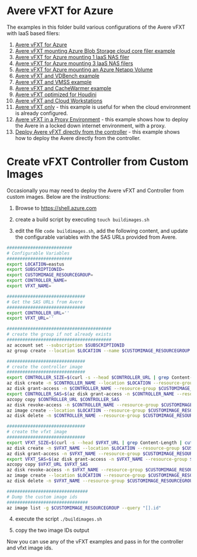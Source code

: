 # Avere vFXT for Azure

The examples in this folder build various configurations of the Avere vFXT with IaaS based filers:

1. [Avere vFXT for Azure](no-filers/)
2. [Avere vFXT mounting Azure Blob Storage cloud core filer example](azureblobfiler/)
3. [Avere vFXT for Azure mounting 1 IaaS NAS filer](1-filer/)
4. [Avere vFXT for Azure mounting 3 IaaS NAS filers](3-filers/)
5. [Avere vFXT for Azure mounting an Azure Netapp Volume](netapp/)
6. [Avere vFXT and VDBench example](vdbench/)
7. [Avere vFXT and VMSS example](vmss/)
8. [Avere vFXT and CacheWarmer example](cachewarmer/)
9. [Avere vFXT optimized for Houdini](HoudiniOptimized/)
10. [Avere vFXT and Cloud Workstations](cloudworkstation/)
11. [Avere vFXT only](vfxt-only/) - this example is useful for when the cloud environment is already configured.
12. [Avere vFXT in a Proxy Environment](proxy/) - this example shows how to deploy the Avere in a locked down internet environment, with a proxy.
13. [Deploy Avere vFXT directly from the controller](run-local/) - this example shows how to deploy the Avere directly from the controller.

# Create vFXT Controller from Custom Images

Occasionally you may need to deploy the Avere vFXT and Controller from custom images.  Below are the instructions:

1. Browse to https://shell.azure.com

2. create a build script by executing `touch buildimages.sh`

3. edit the file `code buildimages.sh`, add the following content, and update the configurable variables with the SAS URLs provided from Avere.

```bash
#########################
# Configurable Variables
#########################
export LOCATION=eastus
export SUBSCRIPTIONID=
export CUSTOMIMAGE_RESOURCEGROUP=
export CONTROLLER_NAME=
export VFXT_NAME=

##############################
# Get the SAS URLs from Avere
##############################
export CONTROLLER_URL=''
export VFXT_URL=''

########################################
# create the group if not already exists
########################################
az account set --subscription $SUBSCRIPTIONID
az group create --location $LOCATION --name $CUSTOMIMAGE_RESOURCEGROUP

##############################
# create the controller image
##############################
export CONTROLLER_SIZE=$(curl -s --head $CONTROLLER_URL | grep Content-Length | cut -d " " -f 2)
az disk create -n $CONTROLLER_NAME --location $LOCATION --resource-group $CUSTOMIMAGE_RESOURCEGROUP --for-upload --upload-size-bytes $CONTROLLER_SIZE --sku standard_lrs
az disk grant-access -n $CONTROLLER_NAME --resource-group $CUSTOMIMAGE_RESOURCEGROUP --access-level Write --duration-in-seconds 3600
export CONTROLLER_SAS=$(az disk grant-access -n $CONTROLLER_NAME --resource-group $CUSTOMIMAGE_RESOURCEGROUP --access-level Write --duration-in-seconds 3600 --query "accessSas" -otsv)
azcopy copy $CONTROLLER_URL $CONTROLLER_SAS
az disk revoke-access -n $CONTROLLER_NAME --resource-group $CUSTOMIMAGE_RESOURCEGROUP
az image create --location $LOCATION --resource-group $CUSTOMIMAGE_RESOURCEGROUP --name $CONTROLLER_NAME --os-type Linux --source $(az disk list -g $CUSTOMIMAGE_RESOURCEGROUP --query "[?name=='$CONTROLLER_NAME'].id | [0]" -otsv)
az disk delete -n $CONTROLLER_NAME --resource-group $CUSTOMIMAGE_RESOURCEGROUP -y

##############################
# create the vfxt image
##############################
export VFXT_SIZE=$(curl -s --head $VFXT_URL | grep Content-Length | cut -d " " -f 2)
az disk create -n $VFXT_NAME --location $LOCATION --resource-group $CUSTOMIMAGE_RESOURCEGROUP --for-upload --upload-size-bytes $VFXT_SIZE --sku standard_lrs
az disk grant-access -n $VFXT_NAME --resource-group $CUSTOMIMAGE_RESOURCEGROUP --access-level Write --duration-in-seconds 3600
export VFXT_SAS=$(az disk grant-access -n $VFXT_NAME --resource-group $CUSTOMIMAGE_RESOURCEGROUP --access-level Write --duration-in-seconds 3600 --query "accessSas" -otsv)
azcopy copy $VFXT_URL $VFXT_SAS
az disk revoke-access -n $VFXT_NAME --resource-group $CUSTOMIMAGE_RESOURCEGROUP
az image create --location $LOCATION --resource-group $CUSTOMIMAGE_RESOURCEGROUP --name $VFXT_NAME --os-type Linux --source $(az disk list -g $CUSTOMIMAGE_RESOURCEGROUP --query "[?name=='$VFXT_NAME'].id | [0]" -otsv)
az disk delete -n $VFXT_NAME --resource-group $CUSTOMIMAGE_RESOURCEGROUP -y

###############################
# Dump the custom image ids
###############################
az image list -g $CUSTOMIMAGE_RESOURCEGROUP --query "[].id"
```

4. execute the script `./buildimages.sh`

5. copy the two image IDs output

Now you can use any of the vFXT examples and pass in for the controller and vfxt image ids.